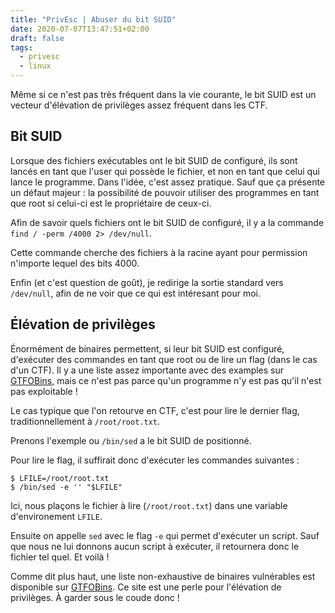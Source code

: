 ```yaml
---
title: "PrivEsc | Abuser du bit SUID"
date: 2020-07-07T13:47:51+02:00
draft: false
tags:
  - privesc
  - linux
---
```


Même si ce n'est pas très fréquent dans la vie courante, le bit SUID est un vecteur d'élévation de privilèges assez fréquent dans les CTF.

## Bit SUID

Lorsque des fichiers exécutables ont le bit SUID de configuré, ils sont lancés en tant que l'user qui possède le fichier, et non en tant que celui qui lance le programme. Dans l'idée, c'est assez pratique. Sauf que ça présente un défaut majeur : la possibilité de pouvoir utiliser des programmes en tant que root si celui-ci est le propriétaire de ceux-ci.

Afin de savoir quels fichiers ont le bit SUID de configuré, il y a la commande `find / -perm /4000 2> /dev/null`.

Cette commande cherche des fichiers à la racine ayant pour permission n'importe lequel des bits 4000.

Enfin (et c'est question de goût), je redirige la sortie standard vers `/dev/null`, afin de ne voir que ce qui est intéresant pour moi.

## Élévation de privilèges

Énormément de binaires permettent, si leur bit SUID est configuré, d'exécuter des commandes en tant que root ou de lire un flag (dans le cas d'un CTF). Il y a une liste assez importante avec des examples sur [GTFOBins](https://gtfobins.github.io/), mais ce n'est pas parce qu'un programme n'y est pas qu'il n'est pas exploitable !

Le cas typique que l'on retourve en CTF, c'est pour lire le dernier flag, traditionnellement à `/root/root.txt`.

Prenons l'exemple ou `/bin/sed` a le bit SUID de positionné.

Pour lire le flag, il suffirait donc d'exécuter les commandes suivantes :
```
$ LFILE=/root/root.txt
$ /bin/sed -e '' "$LFILE"
```
Ici, nous plaçons le fichier à lire (`/root/root.txt`) dans une variable d'environement `LFILE`.

Ensuite on appelle `sed` avec le flag `-e` qui permet d'exécuter un script. Sauf que nous ne lui donnons aucun script à exécuter, il retournera donc le fichier tel quel. Et voilà !

Comme dit plus haut, une liste non-exhaustive de binaires vulnérables est disponible sur [GTFOBins](https://gtfobins.github.io/). Ce site est une perle pour l'élévation de privilèges. À garder sous le coude donc !